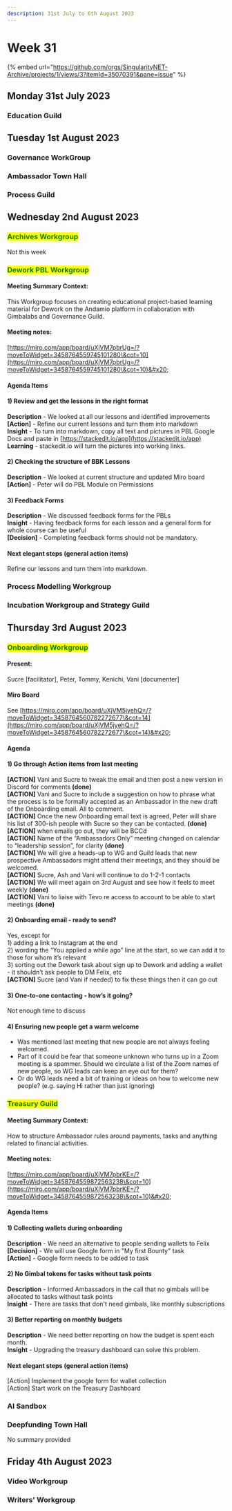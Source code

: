```yaml
---
description: 31st July to 6th August 2023
---
```


# Week 31



{% embed url="https://github.com/orgs/SingularityNET-Archive/projects/1/views/3?itemId=35070391&pane=issue" %}

## Monday 31st July 2023 <a href="#docs-internal-guid-565643b2-7fff-f227-7377-f80e405da06c" id="docs-internal-guid-565643b2-7fff-f227-7377-f80e405da06c"></a>

### Education Guild

## Tuesday 1st August 2023

### Governance WorkGroup

### Ambassador Town Hall

### Process Guild

## Wednesday 2nd August 2023

### <mark style="color:green;">Archives Workgroup</mark>

Not this week

### <mark style="color:green;">Dework PBL Workgroup</mark>

#### **Meeting Summary** **Context:**&#x20;

This Workgroup focuses on creating educational project-based learning material for Dework on the Andamio platform in collaboration with Gimbalabs and Governance Guild.

#### **Meeting notes:**&#x20;

[https://miro.com/app/board/uXjVM7pbrUg=/?moveToWidget=3458764559745101280\&cot=10](https://miro.com/app/board/uXjVM7pbrUg=/?moveToWidget=3458764559745101280\&cot=10)&#x20;

#### **Agenda Items**&#x20;

#### **1) Review and get the lessons in the right format**&#x20;

**Description** - We looked at all our lessons and identified improvements \
**\[Action]** - Refine our current lessons and turn them into markdown \
**Insight** - To turn into markdown, copy all text and pictures in PBL Google Docs and paste in [https://stackedit.io/app](https://stackedit.io/app) \
**Learning** - stackedit.io will turn the pictures into working links.&#x20;

#### **2) Checking the structure of BBK Lessons**&#x20;

**Description** - We looked at current structure and updated Miro board \
**\[Action]** - Peter will do PBL Module on Permissions&#x20;

#### **3) Feedback Forms**&#x20;

**Description** - We discussed feedback forms for the PBLs \
**Insight** - Having feedback forms for each lesson and a general form for whole course can be useful \
**\[Decision]** - Completing feedback forms should not be mandatory.&#x20;

#### **Next elegant steps** (general action items)&#x20;

Refine our lessons and turn them into markdown.

### Process Modelling Workgroup

### Incubation Workgroup and Strategy Guild

## Thursday 3rd August 2023

### <mark style="color:green;">Onboarding Workgroup</mark>

#### Present:  <a href="#docs-internal-guid-41a2aff8-7fff-de35-b10d-754eb5484212" id="docs-internal-guid-41a2aff8-7fff-de35-b10d-754eb5484212"></a>

Sucre \[facilitator], Peter, Tommy, Kenichi, Vani \[documenter]

#### Miro Board

See [https://miro.com/app/board/uXjVM5jyehQ=/?moveToWidget=3458764560782272677\&cot=14](https://miro.com/app/board/uXjVM5jyehQ=/?moveToWidget=3458764560782272677\&cot=14)&#x20;

#### Agenda

#### **1) Go through Action items from last meeting**

**\[ACTION]** Vani and Sucre to tweak the email and then post a new version in Discord for comments **(done)**\
**\[ACTION]** Vani and Sucre to include a suggestion on how to phrase what the process is to be formally accepted as an Ambassador in the new draft of the Onboarding email. All to comment.\
**\[ACTION]** Once the new Onboarding email text is agreed, Peter will share his list of 300-ish people with Sucre so they can be contacted. **(done)**\
**\[ACTION]** when emails go out, they will be BCCd\
**\[ACTION]** Name of the “Ambassadors Only” meeting changed on calendar to “leadership session”, for clarity **(done)**\
**\[ACTION]** We will give a heads-up to WG and Guild leads that new prospective Ambassadors might attend their meetings, and they should be welcomed.  \
**\[ACTION]** Sucre, Ash and Vani will continue to do 1-2-1 contacts\
**\[ACTION]** We will meet again on 3rd August and see how it feels to meet weekly **(done)**\
**\[ACTION]** Vani to liaise with Tevo re access to account to be able to start meetings **(done)**

#### 2) Onboarding email - ready to send?

Yes, except for \
1\) adding a link to Instagram at the end\
2\) wording the “You applied a while ago” line at the start, so we can add it to those for whom it’s relevant\
3\) sorting out the Dework task about sign up to Dework and adding a wallet - it shouldn’t ask people to DM Felix, etc\
**\[ACTION]** Sucre (and Vani if needed) to fix these things then it can go out

#### 3) One-to-one contacting - how’s it going?

Not enough time to discuss

#### 4) Ensuring new people get a warm welcome

* Was mentioned last meeting that new people are not always feeling welcomed.&#x20;
* Part of it could be fear that someone unknown who turns up in a Zoom meeting is a spammer. Should we circulate a list of the Zoom names of new people, so WG leads can keep an eye out for them?
* Or do WG leads need a bit of training or ideas on how to welcome new people? (e.g. saying Hi rather than just ignoring)

### <mark style="color:green;">Treasury Guild</mark>

#### **Meeting Summary** **Context:**&#x20;

How to structure Ambassador rules around payments, tasks and anything related to financial activities.&#x20;

#### **Meeting notes:**&#x20;

[https://miro.com/app/board/uXjVM7pbrKE=/?moveToWidget=3458764559872563238\&cot=10](https://miro.com/app/board/uXjVM7pbrKE=/?moveToWidget=3458764559872563238\&cot=10)&#x20;

#### **Agenda Items**&#x20;

#### **1) Collecting wallets during onboarding**&#x20;

**Description** - We need an alternative to people sending wallets to Felix \
**\[Decision]** - We will use Google form in "My first Bounty" task \
**\[Action]** - Google form needs to be added to task&#x20;

#### **2) No Gimbal tokens for tasks without task points**&#x20;

**Description** - Informed Ambassadors in the call that no gimbals will be allocated to tasks without task points \
**Insight** - There are tasks that don't need gimbals, like monthly subscriptions&#x20;

#### **3) Better reporting on monthly budgets**&#x20;

**Description** - We need better reporting on how the budget is spent each month.\
**Insight** - Upgrading the treasury dashboard can solve this problem.&#x20;

#### **Next elegant steps** (general action items)&#x20;

\[Action] Implement the google form for wallet collection \
\[Action]  Start work on the Treasury Dashboard

### AI Sandbox

### Deepfunding Town Hall

No summary provided

## Friday 4th August 2023

### Video Workgroup

### Writers' Workgroup
